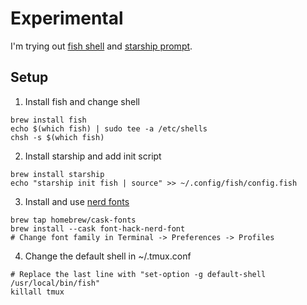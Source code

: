 # Experimental

I'm trying out [fish shell][1] and [starship prompt][2].

## Setup

1. Install fish and change shell

```
brew install fish
echo $(which fish) | sudo tee -a /etc/shells
chsh -s $(which fish)
```

2. Install starship and add init script

```
brew install starship
echo "starship init fish | source" >> ~/.config/fish/config.fish
```

3. Install and use [nerd fonts][3]

```
brew tap homebrew/cask-fonts
brew install --cask font-hack-nerd-font
# Change font family in Terminal -> Preferences -> Profiles
```

4. Change the default shell in ~/.tmux.conf

```
# Replace the last line with "set-option -g default-shell /usr/local/bin/fish"
killall tmux
```


[1]: https://fishshell.com
[2]: https://starship.rs
[3]: https://github.com/ryanoasis/nerd-fonts
